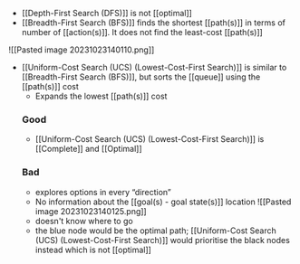- [[Depth-First Search (DFS)]] is not [[optimal]]
- [[Breadth-First Search (BFS)]] finds the shortest [[path(s)]] in terms of number of [[action(s)]]. It does not find the least-cost [[path(s)]]

![[Pasted image 20231023140110.png]]
- [[Uniform-Cost Search (UCS) (Lowest-Cost-First Search)]] is similar to [[Breadth-First Search (BFS)]], but sorts the [[queue]] using the [[path(s)]] cost
    - Expands the lowest [[path(s)]] cost
    ### Good
	-  [[Uniform-Cost Search (UCS) (Lowest-Cost-First Search)]] is [[Complete]] and [[Optimal]]
    ### Bad
	- explores options in every “direction”
    - No information about the [[goal(s) - goal state(s)]] location
    ![[Pasted image 20231023140125.png]]
    - doesn't know where to go
    - the blue node would be the optimal path; [[Uniform-Cost Search (UCS) (Lowest-Cost-First Search)]] would prioritise the black nodes instead which is not [[optimal]]